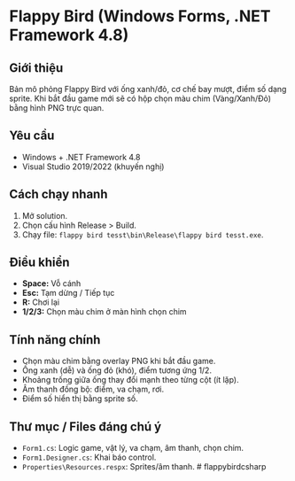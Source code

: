 # Flappy Bird (Windows Forms, .NET Framework 4.8)

## Giới thiệu
Bản mô phỏng Flappy Bird với ống xanh/đỏ, cơ chế bay mượt, điểm số dạng sprite.
Khi bắt đầu game mới sẽ có hộp chọn màu chim (Vàng/Xanh/Đỏ) bằng hình PNG trực quan.

## Yêu cầu
* Windows + .NET Framework 4.8
* Visual Studio 2019/2022 (khuyến nghị)

## Cách chạy nhanh
1.  Mở solution.
2.  Chọn cấu hình Release > Build.
3.  Chạy file: `flappy bird tesst\bin\Release\flappy bird tesst.exe`.

## Điều khiển
* **Space:** Vỗ cánh
* **Esc:** Tạm dừng / Tiếp tục
* **R:** Chơi lại
* **1/2/3:** Chọn màu chim ở màn hình chọn chim

## Tính năng chính
* Chọn màu chim bằng overlay PNG khi bắt đầu game.
* Ống xanh (dễ) và ống đỏ (khó), điểm tương ứng 1/2.
* Khoảng trống giữa ống thay đổi mạnh theo từng cột (ít lặp).
* Âm thanh đồng bộ: điểm, va chạm, rơi.
* Điểm số hiển thị bằng sprite số.

## Thư mục / Files đáng chú ý
* `Form1.cs`: Logic game, vật lý, va chạm, âm thanh, chọn chim.
* `Form1.Designer.cs`: Khai báo control.
* `Properties\Resources.respx`: Sprites/âm thanh.
#   f l a p p y b i r d c s h a r p  
 